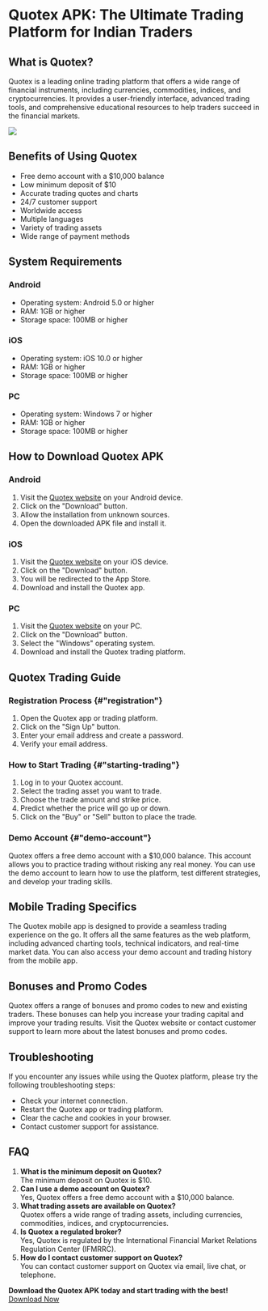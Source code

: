 # Quotex APK: The Ultimate Trading Platform for Indian Traders

## What is Quotex?

Quotex is a leading online trading platform that offers a wide range of
financial instruments, including currencies, commodities, indices, and
cryptocurrencies. It provides a user-friendly interface, advanced
trading tools, and comprehensive educational resources to help traders
succeed in the financial markets.

[![](https://static.quotex.io/files/1_en/300_250.jpg)](https://traff.sbs/brokerqxsignupf)

## Benefits of Using Quotex

-   Free demo account with a \$10,000 balance
-   Low minimum deposit of \$10
-   Accurate trading quotes and charts
-   24/7 customer support
-   Worldwide access
-   Multiple languages
-   Variety of trading assets
-   Wide range of payment methods

## System Requirements

### Android

-   Operating system: Android 5.0 or higher
-   RAM: 1GB or higher
-   Storage space: 100MB or higher

### iOS

-   Operating system: iOS 10.0 or higher
-   RAM: 1GB or higher
-   Storage space: 100MB or higher

### PC

-   Operating system: Windows 7 or higher
-   RAM: 1GB or higher
-   Storage space: 100MB or higher

## How to Download Quotex APK

### Android

1.  Visit the [Quotex website](\%22https://traff.sbs/quotexonelink\%22)
    on your Android device.
2.  Click on the "Download" button.
3.  Allow the installation from unknown sources.
4.  Open the downloaded APK file and install it.

### iOS

1.  Visit the [Quotex website](\%22https://traff.sbs/quotexonelink\%22)
    on your iOS device.
2.  Click on the "Download" button.
3.  You will be redirected to the App Store.
4.  Download and install the Quotex app.

### PC

1.  Visit the [Quotex website](\%22https://traff.sbs/quotexonelink\%22)
    on your PC.
2.  Click on the "Download" button.
3.  Select the "Windows" operating system.
4.  Download and install the Quotex trading platform.

## Quotex Trading Guide

### Registration Process {#"registration"}

1.  Open the Quotex app or trading platform.
2.  Click on the "Sign Up" button.
3.  Enter your email address and create a password.
4.  Verify your email address.

### How to Start Trading {#"starting-trading"}

1.  Log in to your Quotex account.
2.  Select the trading asset you want to trade.
3.  Choose the trade amount and strike price.
4.  Predict whether the price will go up or down.
5.  Click on the "Buy" or "Sell" button to place the trade.

### Demo Account {#"demo-account"}

Quotex offers a free demo account with a \$10,000 balance. This account
allows you to practice trading without risking any real money. You can
use the demo account to learn how to use the platform, test different
strategies, and develop your trading skills.

## Mobile Trading Specifics

The Quotex mobile app is designed to provide a seamless trading
experience on the go. It offers all the same features as the web
platform, including advanced charting tools, technical indicators, and
real-time market data. You can also access your demo account and trading
history from the mobile app.

## Bonuses and Promo Codes

Quotex offers a range of bonuses and promo codes to new and existing
traders. These bonuses can help you increase your trading capital and
improve your trading results. Visit the Quotex website or contact
customer support to learn more about the latest bonuses and promo codes.

## Troubleshooting

If you encounter any issues while using the Quotex platform, please try
the following troubleshooting steps:

-   Check your internet connection.
-   Restart the Quotex app or trading platform.
-   Clear the cache and cookies in your browser.
-   Contact customer support for assistance.

## FAQ

1.  **What is the minimum deposit on Quotex?**\
    The minimum deposit on Quotex is \$10.
2.  **Can I use a demo account on Quotex?**\
    Yes, Quotex offers a free demo account with a \$10,000 balance.
3.  **What trading assets are available on Quotex?**\
    Quotex offers a wide range of trading assets, including currencies,
    commodities, indices, and cryptocurrencies.
4.  **Is Quotex a regulated broker?**\
    Yes, Quotex is regulated by the International Financial Market
    Relations Regulation Center (IFMRRC).
5.  **How do I contact customer support on Quotex?**\
    You can contact customer support on Quotex via email, live chat, or
    telephone.

**Download the Quotex APK today and start trading with the best!**
[Download Now](\%22https://traff.sbs/quotexonelink\%22)

